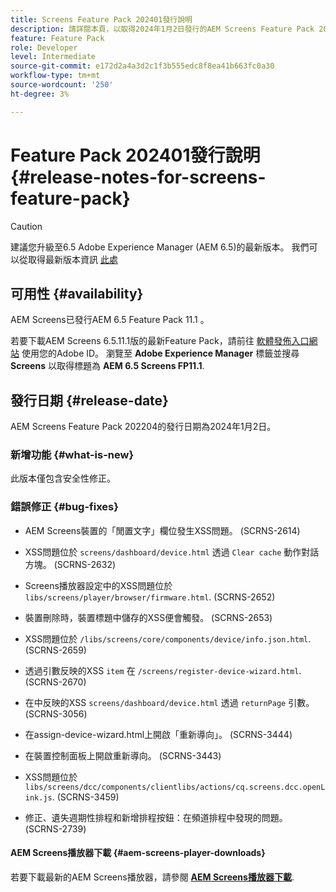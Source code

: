 ```yaml
---
title: Screens Feature Pack 202401發行說明
description: 請詳閱本頁，以取得2024年1月2日發行的AEM Screens Feature Pack 202401資訊。
feature: Feature Pack
role: Developer
level: Intermediate
source-git-commit: e172d2a4a3d2c1f3b555edc8f8ea41b663fc0a30
workflow-type: tm+mt
source-wordcount: '250'
ht-degree: 3%

---
```


# Feature Pack 202401發行說明 {#release-notes-for-screens-feature-pack}

>[!CAUTION]
>建議您升級至6.5 Adobe Experience Manager (AEM 6.5)的最新版本。 我們可以從取得最新版本資訊 [此處](https://experienceleague.adobe.com/docs/experience-manager-65/content/release-notes/release-notes.html?lang=en)

## 可用性 {#availability}

AEM Screens已發行AEM 6.5 Feature Pack 11.1 。

若要下載AEM Screens 6.5.11.1版的最新Feature Pack，請前往 [軟體發佈入口網站](https://experience.adobe.com/#/downloads/content/software-distribution/en/aem.html) 使用您的Adobe ID。 瀏覽至 **Adobe Experience Manager** 標籤並搜尋 **Screens** 以取得標題為 **AEM 6.5 Screens FP11.1**.

## 發行日期 {#release-date}

AEM Screens Feature Pack 202204的發行日期為2024年1月2日。

### 新增功能 {#what-is-new}

此版本僅包含安全性修正。

### 錯誤修正 {#bug-fixes}

* AEM Screens裝置的「閒置文字」欄位發生XSS問題。 (SCRNS-2614)

* XSS問題位於 `screens/dashboard/device.html` 透過 `Clear cache` 動作對話方塊。 (SCRNS-2632)

* Screens播放器設定中的XSS問題位於 `libs/screens/player/browser/firmware.html`. (SCRNS-2652)

* 裝置刪除時，裝置標題中儲存的XSS便會觸發。 (SCRNS-2653)

* XSS問題位於 `/libs/screens/core/components/device/info.json.html`. (SCRNS-2659)

* 透過引數反映的XSS `item` 在 `/screens/register-device-wizard.html`. (SCRNS-2670)

* 在中反映的XSS `screens/dashboard/device.html` 透過 `returnPage` 引數。 (SCRNS-3056)

* 在assign-device-wizard.html上開啟「重新導向」。 (SCRNS-3444)

* 在裝置控制面板上開啟重新導向。 (SCRNS-3443)

* XSS問題位於 `libs/screens/dcc/components/clientlibs/actions/cq.screens.dcc.openLink.js`. (SCRNS-3459)

* 修正、遺失週期性排程和新增排程按鈕：在頻道排程中發現的問題。 (SCRNS-2739)

#### AEM Screens播放器下載  {#aem-screens-player-downloads}

若要下載最新的AEM Screens播放器，請參閱 **[AEM Screens播放器下載](https://download.macromedia.com/screens/index.html)**.
